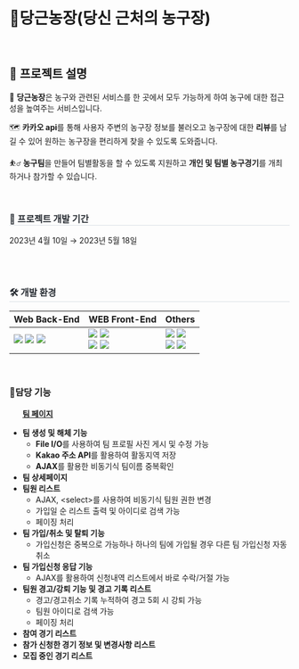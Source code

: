 # 🏀당근농장(당신 근처의 농구장)
  
<br>

## 💬 프로젝트 설명

🏀 **당근농장**은 농구와 관련된 서비스를 한 곳에서 모두 가능하게 하여 농구에 대한 접근성을 높여주는 서비스입니다.

🗺️ **카카오 api**를 통해 사용자 주변의 농구장 정보를 불러오고 농구장에 대한 **리뷰**를 남길 수 있어 원하는 농구장을 편리하게 찾을 수 있도록 도와줍니다.

⛹️‍♂️ **농구팀**을 만들어 팀별활동을 할 수 있도록 지원하고 **개인 및 팀별 농구경기**를 개최하거나 참가할 수 있습니다.
  
<br>

<h3 style="border-bottom: 1px solid #d8dee4; color: #282d33;"> 💪 프로젝트 개발 기간 </h3> 
2023년 4월 10일 → 2023년 5월 18일
  
<br><br>

<h3 style="border-bottom: 1px solid #d8dee4; color: #282d33;"> 
🛠️ 개발 환경
</h3> 

|Web Back-End    |WEB Front-End                      |Others                |
|----------------|-------------------------------|-----------------------------|
|  <img src="https://img.shields.io/badge/Java(1.8)-3766AB?style=for-the-badge&logo=Java&logoColor=white"> <img src="https://img.shields.io/badge/Spring-6DB33F?style=for-the-badge&logo=Spring&logoColor=white"> <img src="https://img.shields.io/badge/Mybatis-181717?style=for-the-badge&logo=Mybatis&logoColor=white">  |  <img src="https://img.shields.io/badge/Javascript-F7DF1E?style=for-the-badge&logo=Javascript&logoColor=white"> <img src="https://img.shields.io/badge/jsp-0769AD?style=for-the-badge&logo=jQuery&logoColor=white"><br> <img src="https://img.shields.io/badge/HTML-E34F26?style=for-the-badge&logo=HTML5&logoColor=white"> <img src="https://img.shields.io/badge/CSS-1572B6?style=for-the-badge&logo=CSS3&logoColor=white">  |  <img src="https://img.shields.io/badge/MariaDB-003545?style=for-the-badge&logo=MariaDB&logoColor=white"> <img src="https://img.shields.io/badge/Tomcat9.0-F8DC75?style=for-the-badge&logo=Apache Tomcat&logoColor=white"><br> <img src="https://img.shields.io/badge/Github-181717?style=for-the-badge&logo=Github&logoColor=white"> <img src="https://img.shields.io/badge/Sourcetree-0052CC?style=for-the-badge&logo=Sourcetree&logoColor=white"> |

<br>
  
### **🗿담당 기능**

&nbsp;&nbsp;&nbsp;&nbsp;&nbsp;
**[팀 페이지](https://github.com/sy-lee9/SemiProject_CarrotFarm/blob/master/src/main/java/kr/co/cf/team/controller/TeamController.java)**

- **팀 생성 및 해체 기능**
    - **File I/O**를 사용하여 팀 프로필 사진 게시 및 수정 가능
    - **Kakao 주소 API**를 활용하여 활동지역 저장
    - **AJAX**를 활용한 비동기식 팀이름 중복확인
- **팀 상세페이지**
- **팀원 리스트**
    - AJAX, \<select\>를 사용하여 비동기식 팀원 권한 변경
    - 가입일 순 리스트 출력 및 아이디로 검색 가능
    - 페이징 처리
- **팀 가입/취소 및 탈퇴 기능**
    - 가입신청은 중복으로 가능하나 하나의 팀에 가입될 경우 다른 팀 가입신청 자동 취소
- **팀 가입신청 응답 기능**
    - AJAX를 활용하여 신청내역 리스트에서 바로 수락/거절 가능
- **팀원 경고/강퇴 기능 및 경고 기록 리스트**
    - 경고/경고취소 기록 누적하여 경고 5회 시 강퇴 가능
    - 팀원 아이디로 검색 가능
    - 페이징 처리      
-  **참여 경기 리스트**
-  **참가 신청한 경기 정보 및 변경사항 리스트**
-  **모집 중인 경기 리스트**
